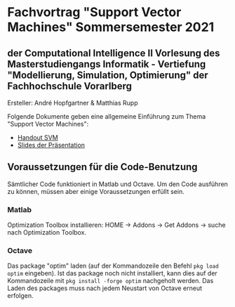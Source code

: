 # Fachvortrag "Support Vector Machines" Sommersemester 2021
## der Computational Intelligence II Vorlesung des Masterstudiengangs Informatik - Vertiefung "Modellierung, Simulation, Optimierung" der Fachhochschule Vorarlberg

Ersteller: André Hopfgartner & Matthias Rupp

Folgende Dokumente geben eine allgemeine Einführung zum Thema "Support Vector Machines":
- [Handout SVM](handout/svm_handout.pdf)
- [Slides der Präsentation](presentation/svm_presentation.pdf)

## Voraussetzungen für die Code-Benutzung
Sämtlicher Code funktioniert in Matlab und Octave.
Um den Code ausführen zu können, müssen aber einige Voraussetzungen erfüllt sein.
### Matlab
Optimization Toolbox installieren: HOME -> Addons -> Get Addons -> suche nach Optimization Toolbox.
### Octave
Das package "optim" laden (auf der Kommandozeile den Befehl `pkg load optim` eingeben).
Ist das package noch nicht installiert, kann dies auf der Kommandozeile mit `pkg install -forge optim` nachgeholt werden.
Das Laden des packages muss nach jedem Neustart von Octave erneut erfolgen.
